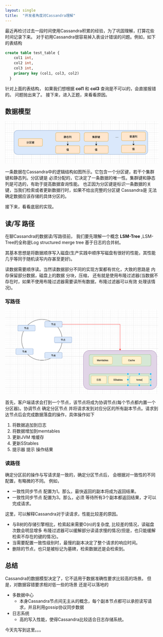 ```yaml
---
layout: single
title:  "开发者角度对Cassandra理解"
---
```


  最近再检讨过去一段时间使用Cassandra积累的经验，为了巩固理解，打算花些时间记录下来。
对于初用Cassandra很容易掉入表设计错误的问题。例如，如下的表结构
```sql
create table test_table {
    col1 int,
    col2 int,
    col3 int,
    primary key (col1, col3, col2)
  }
```
针对上面的表结构， 如果我们想根据 **col1** 和 **col3** 查询是不可以的，会直接报错的。
问题抛出来了。 接下来，进入正题，来看看原因。

## 数据模型
![Cassandra DM](/assets/images/CassandraDM.png)

一条数据在Cassandra中的逻辑结构如图所示。它包含一个分区键，若干个集群键和静态列。分区键是
必须分配的，它决定了一条数据的唯一性。集群键和静态列是可选的，有助于提高数据查询性能。
也正因为分区键是标识一条数据的关键，当我们检索或者更新数据行时，如果不给出完整的分区键 Cassandra是
无法确定数据应该存储的具体分区的。

接下来，看看底层的实现。


## 读/写 路径
    
在聊Cassandra的数据读/写路径前， 我们要先理解一个概念 **LSM-Tree** ,LSM-Tree的全称是Log structured merge tree
基于日志的合并树。

其基本思想是将数据顺序写入磁盘(生产实践中顺序写磁盘有很好的性能，其性能几乎等同于随机读写内存甚至更好)。

读数据需要顺序读。当然读数据部分不同的实现方案都有优化，大致的思路是 内存保留部分数据，磁盘上的数据
分块，压缩， 还有就是使用布隆过滤器(当数据不存在时，如果不使用布隆过滤器需要读所有数据，布隆过滤器可以有效
处理该情况)。

### 写路径
![Cassandra path](/assets/images/CassandraPath.png)

首先，客户端请求会打到一个节点，该节点将成为协调节点(每个节点都内置一个分区器)。协调节点
确定分区节点 并将请求发到对应分区的所有副本节点。请求到达节点后会完成数据落盘的操作，具体操作如下

1. 将数据追加到日志
2. 将数据增加到memtables
3. 更新JVM 堆缓存
4. 更新SStables
5. 提示器 提示 操作结果


### 读路径

确定分区前的操作与写请求是一致的，确定分区节点后，
会根据对一致性的不同配置，有略微的不同。
例如，
* 一致性同步节点 配置为1。那么，最快返回的副本将成为返回结果。
* 一致性同步节点 配置为3。那么，必须 等待所有3个副本都返回结果，才可以完成请求。

这里，可以解释Cassandra对于读请求，性能比较差的原因。
* 与B树的存储引擎相比，检索起来需要O(n)的复杂度, 比较差的情况，读磁盘次数会明显增多
布隆过滤器可以缓解部分读请求慢的情况(但是，也只能缓解检索不存在的键的情况)。
* 当需要配置一致性级别时，最慢的副本决定了整个请求的响应时间。
* 删除的节点，也只是被标记为墓碑，检索数据还是会检索到。


## 总结

Cassandra的数据模型决定了，它不适用于数据准确性要求比较高的场景。
但是，对数据容错要求相对低一些的场景 还是可以落地的
* 多数据中心
  * 本身Cassandra节点间无主从的概念，每个副本节点都可以承担读写请求，并且利用gossip协议同步数据
* 日志系统
  * 高的写入性能，使得Cassandra比较适合日志存储系统。

今天先写到这里。。。










